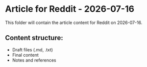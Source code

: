 # Article for Reddit - 2026-07-16

This folder will contain the article content for Reddit on 2026-07-16.

## Content structure:
- Draft files (.md, .txt)
- Final content
- Notes and references
